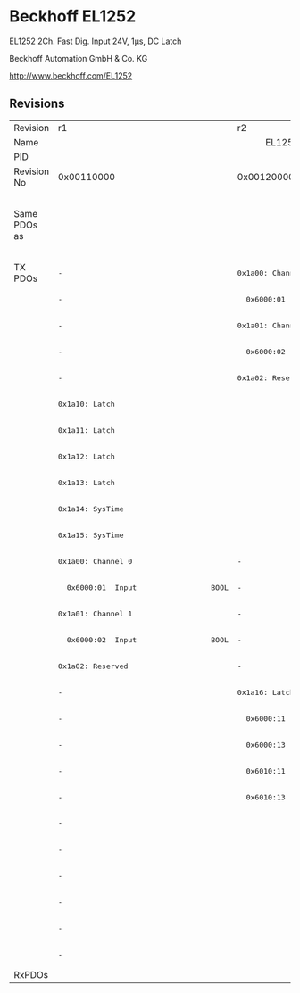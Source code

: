 # Beckhoff EL1252

EL1252 2Ch. Fast Dig. Input 24V, 1µs, DC Latch

Beckhoff Automation GmbH & Co. KG

http://www.beckhoff.com/EL1252

## Revisions
<table>
<tr>
<td>Revision</td>
<td>r1</td>
<td>r2</td>
<td>r3</td>
<td>r4</td>
<td>r5</td>
<td>r6</td>
</tr>
<tr>
<td>Name</td>
<td colspan=6 align="center">EL1252 2Ch. Fast Dig. Input 24V, 1µs, DC Latch</td>
</tr>
<tr>
<td>PID</td>
<td colspan=6 align="center">0x04e43052</td>
</tr>
<tr>
<td>Revision No</td>
<td>0x00110000</td>
<td>0x00120000</td>
<td>0x00130000</td>
<td>0x00140000</td>
<td>0x00150000</td>
<td>0x00160000</td>
</tr>
<tr>
<td>Same PDOs as</td>
<td></td>
<td colspan=4 align="center"><a href="EL1252-0010.md">EL1252-0010 r3</a><br/><a href="EL1252-0010.md">EL1252-0010 r4</a><br/><a href="EL1252-0010.md">EL1252-0010 r5</a><br/><a href="EL1252-0050.md">EL1252-0050 r0</a><br/><a href="EL1252-0050.md">EL1252-0050 r1</a><br/><a href="EL1252-0050.md">EL1252-0050 r2</a></td>
<td></td>
</tr>
<tr>
<td rowspan=27 valign=top>TX PDOs</td>
<td><pre>-</pre></td>
<td colspan=5 align="left"><pre>0x1a00: Channel 1</pre></td>
<td></td>
</tr>
<tr>
<td><pre>-</pre></td>
<td colspan=5 align="left"><pre>  0x6000:01  Input                 BOOL</pre></td>
</tr>
<tr>
<td><pre>-</pre></td>
<td colspan=5 align="left"><pre>0x1a01: Channel 2</pre></td>
</tr>
<tr>
<td><pre>-</pre></td>
<td colspan=5 align="left"><pre>  0x6000:02  Input                 BOOL</pre></td>
</tr>
<tr>
<td><pre>-</pre></td>
<td colspan=5 align="left"><pre>0x1a02: Reserved</pre></td>
</tr>
<tr>
<td colspan=6 align="left"><pre>0x1a10: Latch</pre></td>
</tr>
<tr>
<td colspan=6 align="left"><pre>0x1a11: Latch</pre></td>
</tr>
<tr>
<td colspan=6 align="left"><pre>0x1a12: Latch</pre></td>
</tr>
<tr>
<td colspan=6 align="left"><pre>0x1a13: Latch</pre></td>
</tr>
<tr>
<td colspan=6 align="left"><pre>0x1a14: SysTime</pre></td>
</tr>
<tr>
<td colspan=6 align="left"><pre>0x1a15: SysTime</pre></td>
</tr>
<tr>
<td><pre>0x1a00: Channel 0</pre></td>
<td colspan=5 align="left"><pre>-</pre></td>
</tr>
<tr>
<td><pre>  0x6000:01  Input                 BOOL</pre></td>
<td colspan=5 align="left"><pre>-</pre></td>
</tr>
<tr>
<td><pre>0x1a01: Channel 1</pre></td>
<td colspan=5 align="left"><pre>-</pre></td>
</tr>
<tr>
<td><pre>  0x6000:02  Input                 BOOL</pre></td>
<td colspan=5 align="left"><pre>-</pre></td>
</tr>
<tr>
<td><pre>0x1a02: Reserved</pre></td>
<td colspan=5 align="left"><pre>-</pre></td>
</tr>
<tr>
<td><pre>-</pre></td>
<td colspan=5 align="left"><pre>0x1a16: Latch</pre></td>
</tr>
<tr>
<td><pre>-</pre></td>
<td colspan=5 align="left"><pre>  0x6000:11  LatchPos1             ULINT</pre></td>
</tr>
<tr>
<td><pre>-</pre></td>
<td colspan=5 align="left"><pre>  0x6000:13  LatchNeg1             ULINT</pre></td>
</tr>
<tr>
<td><pre>-</pre></td>
<td colspan=5 align="left"><pre>  0x6010:11  LatchPos2             ULINT</pre></td>
</tr>
<tr>
<td><pre>-</pre></td>
<td colspan=5 align="left"><pre>  0x6010:13  LatchNeg2             ULINT</pre></td>
</tr>
<tr>
<td colspan=5 align="left"><pre>-</pre></td>
<td><pre>0x1a17: LatchPos64</pre></td>
</tr>
<tr>
<td colspan=5 align="left"><pre>-</pre></td>
<td><pre>  0x6000:11  LatchPos1             ULINT</pre></td>
</tr>
<tr>
<td colspan=5 align="left"><pre>-</pre></td>
<td><pre>  0x6010:11  LatchPos2             ULINT</pre></td>
</tr>
<tr>
<td colspan=5 align="left"><pre>-</pre></td>
<td><pre>0x1a18: LatchNeg64</pre></td>
</tr>
<tr>
<td colspan=5 align="left"><pre>-</pre></td>
<td><pre>  0x6000:13  LatchNeg1             ULINT</pre></td>
</tr>
<tr>
<td colspan=5 align="left"><pre>-</pre></td>
<td><pre>  0x6010:13  LatchNeg2             ULINT</pre></td>
</tr>
<tr>
<td>RxPDOs</td>
<td colspan=6 align="left"></td>
</tr>
</table>
